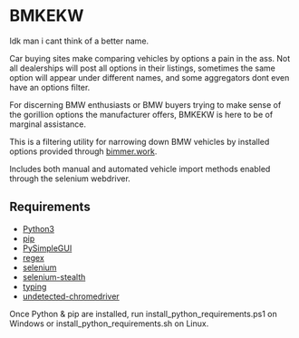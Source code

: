 # BMKEKW

Idk man i cant think of a better name. 

Car buying sites make comparing vehicles by options a pain in the ass. Not all dealerships will post all options in their listings, sometimes the same option will appear under different names, and some aggregators dont even have an options filter.

For discerning BMW enthusiasts or BMW buyers trying to make sense of the gorillion options the manufacturer offers, BMKEKW is here to be of marginal assistance.

This is a filtering utility for narrowing down BMW vehicles by installed options provided through [bimmer.work](https://www.bimmer.work).

Includes both manual and automated vehicle import methods enabled through the selenium webdriver.

## Requirements
* [Python3](https://www.python.org/downloads/)
* [pip](https://pypi.org/project/pip/)
* [PySimpleGUI](https://pypi.org/project/PySimpleGUI/)
* [regex](https://pypi.org/project/regex/)
* [selenium](https://pypi.org/project/selenium/)
* [selenium-stealth](https://pypi.org/project/selenium-stealth/)
* [typing](https://pypi.org/project/typing/)
* [undetected-chromedriver](https://pypi.org/project/undetected-chromedriver/)

Once Python & pip are installed, run install_python_requirements.ps1 on Windows or install_python_requirements.sh on Linux.
